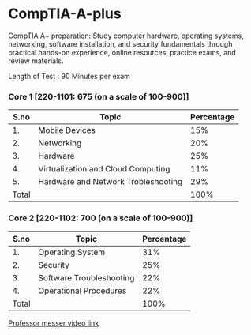 # CompTIA-A-plus
CompTIA A+ preparation: Study computer hardware, operating systems, networking, software installation, and security fundamentals through practical hands-on experience, online resources, practice exams, and review materials. <br>

Length of Test : 90 Minutes per exam <br>

### Core 1 [220-1101: 675 (on a scale of 100-900)]

| S.no | Topic                             | Percentage|
|------|-----------------------------------|-----------|
|1.    |Mobile Devices                     |15%        |
|2.    |Networking                         |20%        |
|3.    |Hardware                           |25%        |
|4.    |Virtualization and Cloud Computing |11%        |
|5.    |Hardware and Network Trobleshooting|29%        |
|Total |                                   |100%       |

### Core 2 [220-1102: 700 (on a scale of 100-900)]

| S.no | Topic                             | Percentage|
|------|-----------------------------------|-----------|
|1.    |Operating System                   |31%        |
|2.    |Security                           |25%        |
|3.    |Software Troubleshooting           |22%        |
|4.    |Operational Procedures             |22%        |
|Total |                                   |100%       |

[Professor messer video link](https://www.professormesser.com/free-a-plus-training/220-1101/220-1101-video/220-1101-training-course/)
